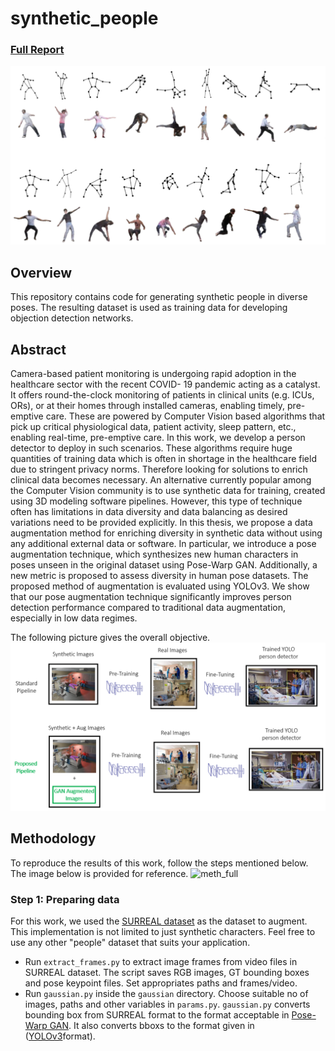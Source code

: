 # synthetic_people

### [Full Report](https://repository.tudelft.nl/islandora/object/uuid%3A92ccd5c4-911d-43a4-9e84-88509200e812?collection=education) 
![banner](pics/banner.PNG)

## Overview 

This repository contains code for generating synthetic people in diverse poses. The resulting dataset 
is used as training data for developing objection detection networks.

## Abstract
Camera-based patient monitoring is undergoing rapid adoption in the healthcare sector with the recent COVID-
19 pandemic acting as a catalyst. It offers round-the-clock monitoring of patients in clinical units (e.g. ICUs,
ORs), or at their homes through installed cameras, enabling timely, pre-emptive care. These are powered by
Computer Vision based algorithms that pick up critical physiological data, patient activity, sleep pattern, etc.,
enabling real-time, pre-emptive care. In this work, we develop a person detector to deploy in such scenarios.
These algorithms require huge quantities of training data which is often in shortage in the healthcare field
due to stringent privacy norms. Therefore looking for solutions to enrich clinical data becomes necessary. An
alternative currently popular among the Computer Vision community is to use synthetic data for training,
created using 3D modeling software pipelines. However, this type of technique often has limitations in data
diversity and data balancing as desired variations need to be provided explicitly. In this thesis, we propose
a data augmentation method for enriching diversity in synthetic data without using any additional external
data or software. In particular, we introduce a pose augmentation technique, which synthesizes new human
characters in poses unseen in the original dataset using Pose-Warp GAN. Additionally, a new metric is proposed
to assess diversity in human pose datasets. The proposed method of augmentation is evaluated using YOLOv3.
We show that our pose augmentation technique significantly improves person detection performance compared
to traditional data augmentation, especially in low data regimes.

The following picture gives the overall objective.
![objective](pics/objective.PNG)

## Methodology
To reproduce the results of this work, follow the steps mentioned below. The image below is provided for reference.
![meth_full](pics/meth_full.png)

### Step 1: Preparing data
For this work, we used the [SURREAL dataset](https://github.com/gulvarol/surreal) as the dataset to augment. 
This implementation is not limited to just synthetic characters. Feel free to use any other "people" dataset 
that suits your application.

* Run `extract_frames.py` to extract image frames from video files in SURREAL dataset. The script saves RGB images, GT bounding 
boxes and pose keypoint files. Set appropriates paths and frames/video.  
* Run `gaussian.py` inside the `gaussian` directory. Choose suitable no of images, paths and other variables in `params.py`. 
`gaussian.py` converts bounding box from SURREAL format to the format acceptable in 
[Pose-Warp GAN](https://openaccess.thecvf.com/content_cvpr_2018/papers/Balakrishnan_Synthesizing_Images_of_CVPR_2018_paper.pdf). 
It also converts bboxs to the format given in ([YOLOv3](https://github.com/qqwweee/keras-yolo3)format). 
